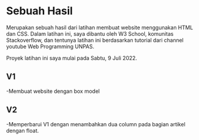 # Sebuah Hasil
Merupakan sebuah hasil dari latihan membuat website menggunakan HTML dan CSS. Dalam latihan ini, saya dibantu oleh W3 School, komunitas Stackoverflow, dan tentunya latihan ini berdasarkan tutorial dari channel youtube Web Programming UNPAS.

Proyek latihan ini saya mulai pada Sabtu, 9 Juli 2022.

## V1
-Membuat website dengan box model
## V2
-Memperbarui V1 dengan menambahkan dua column pada bagian artikel dengan float.
